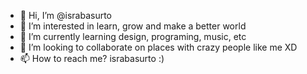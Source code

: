 - 👋 Hi, I’m @israbasurto
- 👀 I’m interested in learn, grow and make a better world
- 🌱 I’m currently learning design, programing, music, etc
- 💞️ I’m looking to collaborate on places with crazy people like me XD
- 📫 How to reach me? israbasurto :)

<!---
israbasurto/israbasurto is a ✨ special ✨ repository because its `README.md` (this file) appears on your GitHub profile.
You can click the Preview link to take a look at your changes.
--->
